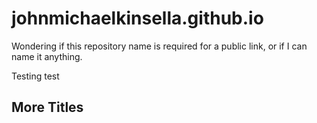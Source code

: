 # johnmichaelkinsella.github.io
Wondering if this repository name is required for a public link, or if I can name it anything.

Testing test

## More Titles
